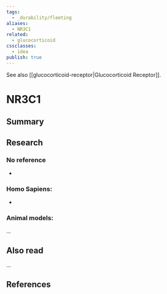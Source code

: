 ```yaml
---
tags:
  - _durability/fleeting
aliases:
  - NR3C1
related:
  - glucocorticoid
cssclasses:
  - idea
publish: true
---
```

See also [[glucocorticoid-receptor|Glucocorticoid Receptor]].

# NR3C1

## Summary


## Research
### No reference
- 

### Homo Sapiens:
- 

### Animal models:
...

## Also read
...


## References

